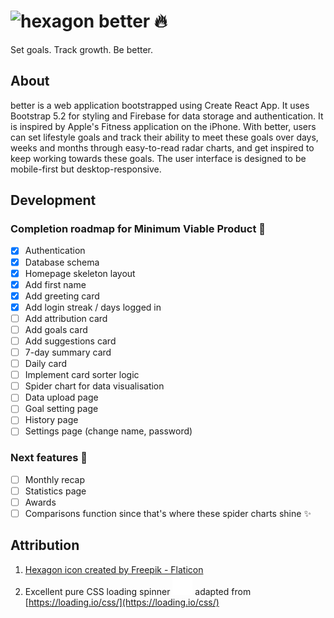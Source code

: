 # <span><img src="https://user-images.githubusercontent.com/77185900/208298613-65734aea-5a0c-467d-af48-6fc1df3fa2ae.png" alt="hexagon" width="28px" height="28px"/> better :fire:</span>

Set goals. Track growth. Be better.

## About

better is a web application bootstrapped using Create React App. It uses Bootstrap 5.2 for styling and Firebase for data storage and authentication. It is inspired by Apple's Fitness application on the iPhone. With better, users can set lifestyle goals and track their ability to meet these goals over days, weeks and months through easy-to-read radar charts, and get inspired to keep working towards these goals. The user interface is designed to be mobile-first but desktop-responsive.

## Development

### Completion roadmap for Minimum Viable Product :iphone:

-   [x] Authentication
-   [x] Database schema
-   [x] Homepage skeleton layout
-   [x] Add first name
-   [x] Add greeting card
-   [x] Add login streak / days logged in
-   [ ] Add attribution card
-   [ ] Add goals card
-   [ ] Add suggestions card
-   [ ] 7-day summary card
-   [ ] Daily card
-   [ ] Implement card sorter logic
-   [ ] Spider chart for data visualisation
-   [ ] Data upload page
-   [ ] Goal setting page
-   [ ] History page
-   [ ] Settings page (change name, password)

### Next features :100:

-   [ ] Monthly recap
-   [ ] Statistics page
-   [ ] Awards
-   [ ] Comparisons function since that's where these spider charts shine :sparkles:

## Attribution

1. [Hexagon icon created by Freepik - Flaticon](https://www.flaticon.com/free-icons/hexagon)
2. Excellent pure CSS loading spinner <span><img src="./readme/loading.svg" width="32" height="32" alt="css-spinner"></span> adapted from [https://loading.io/css/](https://loading.io/css/)
